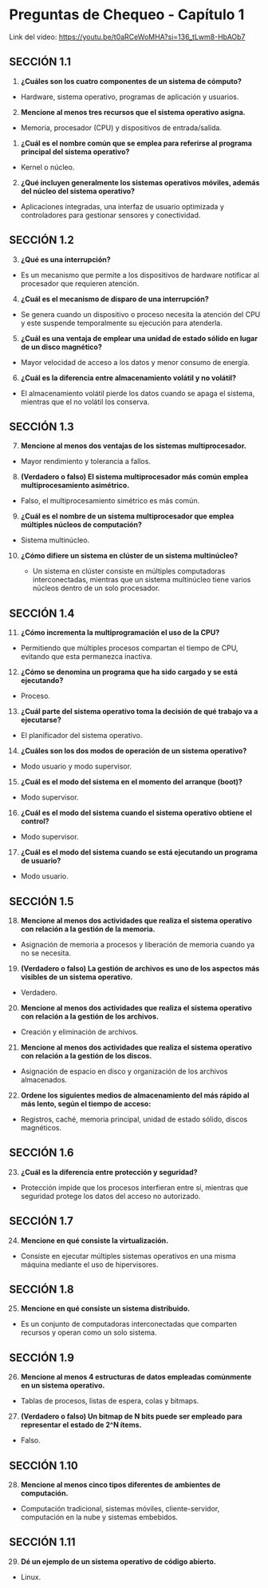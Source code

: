 # Preguntas de Chequeo - Capítulo 1

Link del video: https://youtu.be/t0aRCeWoMHA?si=136_tLwm8-HbAOb7

## SECCIÓN 1.1

1. **¿Cuáles son los cuatro componentes de un sistema de cómputo?**  

- Hardware, sistema operativo, programas de aplicación y usuarios.

2. **Mencione al menos tres recursos que el sistema operativo asigna.**  

- Memoria, procesador (CPU) y dispositivos de entrada/salida.

1. **¿Cuál es el nombre común que se emplea para referirse al programa principal del sistema operativo?**  

- Kernel o núcleo.

2. **¿Qué incluyen generalmente los sistemas operativos móviles, además del núcleo del sistema operativo?**  

- Aplicaciones integradas, una interfaz de usuario optimizada y controladores para gestionar sensores y conectividad.

## SECCIÓN 1.2

3. **¿Qué es una interrupción?**  

- Es un mecanismo que permite a los dispositivos de hardware notificar al procesador que requieren atención.

4. **¿Cuál es el mecanismo de disparo de una interrupción?**  

- Se genera cuando un dispositivo o proceso necesita la atención del CPU y este suspende temporalmente su ejecución para atenderla.

5. **¿Cuál es una ventaja de emplear una unidad de estado sólido en lugar de un disco magnético?**  

- Mayor velocidad de acceso a los datos y menor consumo de energía.

6. **¿Cuál es la diferencia entre almacenamiento volátil y no volátil?**  

- El almacenamiento volátil pierde los datos cuando se apaga el sistema, mientras que el no volátil los conserva.

## SECCIÓN 1.3

7. **Mencione al menos dos ventajas de los sistemas multiprocesador.**  

- Mayor rendimiento y tolerancia a fallos.

8. **(Verdadero o falso) El sistema multiprocesador más común emplea multiprocesamiento asimétrico.**  

- Falso, el multiprocesamiento simétrico es más común.

9. **¿Cuál es el nombre de un sistema multiprocesador que emplea múltiples núcleos de computación?**  

- Sistema multinúcleo.

10. **¿Cómo difiere un sistema en clúster de un sistema multinúcleo?**  

	- Un sistema en clúster consiste en múltiples computadoras interconectadas, mientras que un sistema multinúcleo tiene varios núcleos dentro de un solo procesador.

## SECCIÓN 1.4

11. **¿Cómo incrementa la multiprogramación el uso de la CPU?**  

- Permitiendo que múltiples procesos compartan el tiempo de CPU, evitando que esta permanezca inactiva.

12. **¿Cómo se denomina un programa que ha sido cargado y se está ejecutando?**  

- Proceso.

13. **¿Cuál parte del sistema operativo toma la decisión de qué trabajo va a ejecutarse?**  

- El planificador del sistema operativo.

14. **¿Cuáles son los dos modos de operación de un sistema operativo?**  

- Modo usuario y modo supervisor.

15. **¿Cuál es el modo del sistema en el momento del arranque (boot)?**  

- Modo supervisor.

16. **¿Cuál es el modo del sistema cuando el sistema operativo obtiene el control?**  

- Modo supervisor.

17. **¿Cuál es el modo del sistema cuando se está ejecutando un programa de usuario?**  

- Modo usuario.

## SECCIÓN 1.5

18. **Mencione al menos dos actividades que realiza el sistema operativo con relación a la gestión de la memoria.**  

- Asignación de memoria a procesos y liberación de memoria cuando ya no se necesita.

19. **(Verdadero o falso) La gestión de archivos es uno de los aspectos más visibles de un sistema operativo.**  

- Verdadero.

20. **Mencione al menos dos actividades que realiza el sistema operativo con relación a la gestión de los archivos.**  

- Creación y eliminación de archivos.

21. **Mencione al menos dos actividades que realiza el sistema operativo con relación a la gestión de los discos.**  

- Asignación de espacio en disco y organización de los archivos almacenados.

22. **Ordene los siguientes medios de almacenamiento del más rápido al más lento, según el tiempo de acceso:**  

- Registros, caché, memoria principal, unidad de estado sólido, discos magnéticos.

## SECCIÓN 1.6

23. **¿Cuál es la diferencia entre protección y seguridad?**  

- Protección impide que los procesos interfieran entre sí, mientras que seguridad protege los datos del acceso no autorizado.

## SECCIÓN 1.7

24. **Mencione en qué consiste la virtualización.**  

- Consiste en ejecutar múltiples sistemas operativos en una misma máquina mediante el uso de hipervisores.

## SECCIÓN 1.8

25. **Mencione en qué consiste un sistema distribuido.**  

- Es un conjunto de computadoras interconectadas que comparten recursos y operan como un solo sistema.

## SECCIÓN 1.9

26. **Mencione al menos 4 estructuras de datos empleadas comúnmente en un sistema operativo.**  

- Tablas de procesos, listas de espera, colas y bitmaps.

27. **(Verdadero o falso) Un bitmap de N bits puede ser empleado para representar el estado de 2^N ítems.**  

- Falso.

## SECCIÓN 1.10

28. **Mencione al menos cinco tipos diferentes de ambientes de computación.**  

- Computación tradicional, sistemas móviles, cliente-servidor, computación en la nube y sistemas embebidos.

## SECCIÓN 1.11

29. **Dé un ejemplo de un sistema operativo de código abierto.**  

- Linux.

